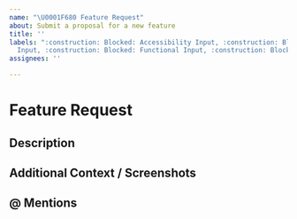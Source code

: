 ```yaml
---
name: "\U0001F680 Feature Request"
about: Submit a proposal for a new feature
title: ''
labels: ":construction: Blocked: Accessibility Input, :construction: Blocked: Engineering
  Input, :construction: Blocked: Functional Input, :construction: Blocked: UX Input"
assignees: ''

---
```


# Feature Request

## Description
<!-- A clear and concise description of what the feature is. -->

## Additional Context / Screenshots
<!-- Add any other context about the feature here. If applicable, add screenshots to help explain. -->

## @ Mentions
<!-- @ Mention anyone on the terra team that you have been working with so far. -->
